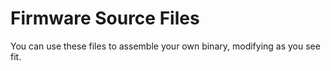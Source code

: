 # Firmware Source Files

You can use these files to assemble your own binary, modifying as you see fit.

